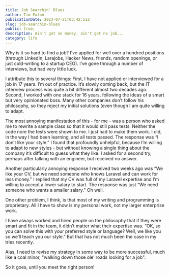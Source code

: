 ```yaml
---
title: Job Searchin' Blues
author: Tim Eaton
publicationDate: 2023-07-21T03:42:51Z
slug: job-searchin-blues
public: true;
description: Ain't got no money, ain't got no job...
category: life
---
```


Why is it so hard to find a job? I’ve applied for well over a hundred positions (through LinkedIn, Larajobs, Hacker News, friends, random openings, or just cold-writing to a startup CEO). I’ve gone through a number of interviews, but had very little luck.

I attribute this to several things: First, I have not applied or interviewed for a job in 17 years. I’m out of practice. It’s slowly coming back, but the IT interview process was quite a bit different almost two decades ago. Second, I worked with one stack for 16 years, following the ideas of a smart but very opinionated boss. Many other companies don’t follow his philosophy, so they reject my initial solutions (even though I am quite willing to adapt.

The most annoying manifestation of this - for me - was a person who asked me to rewrite a sample class so that it would still pass tests. Neither the code nore the tests were shown to me. I just had to make them work. I did, in the way I had been learning, and all tests passed. The response was “I don’t like your style.” I found that profoundly unhelpful, because I’m willing to adapt to new styles - but without knowing a single thing about the company it’s difficult to guess what they like. I asked for a second try, perhaps after talking with an engineer, but received no answer.

Another particularly annoying response I received two weeks ago was “We like your CV, but we need someone who knows Laravel and can work for less money.” I replied that my CV was full of my Laravel expertise and I’m willing to accept a lower salary to start. The response was just “We need someone who wants a smaller salary.” Oh well.

One other problem, I think, is that most of my writing and programming is proprietary. All I have to show is my personal work, not my larger enterprise work.

I have always worked and hired people on the philosophy that if they were smart and fit in the team, it didn’t matter what their expertise was. “OK, so you can solve this with your preferred style or language? Well, we like you so we’ll teach you our style.” But that has not much been the case in my tries recently.

Alas, I need to revise my strategy in some way to be more successful, much like a coal minor, "walking down those ole’ roads looking for a job".

So it goes, until you meet the right person!
